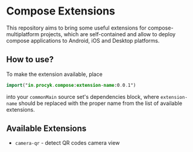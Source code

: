 # Compose Extensions

This repository aims to bring some useful extensions for compose-multiplatform projects, which
are self-contained and allow to deploy compose applications to Android, iOS and Desktop platforms.

## How to use?

To make the extension available, place 

```kotlin
import("in.procyk.compose:extension-name:0.0.1")
```

into your `commonMain` source set's dependencies block, where `extension-name` should be replaced with the
proper name from the list of available extensions.

## Available Extensions

- `camera-qr` - detect QR codes camera view
